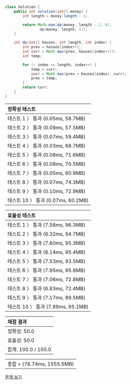 ```java
class Solution {
    public int solution(int[] money) {
        int length = money.length - 1;

        return Math.max(dp(money, length - 1, 0),
                dp(money, length, 1));
    }

    int dp(int[] houses, int length, int index) {
        int prev = houses[index++];
        int curr = Math.max(prev, houses[index++]);
        int temp;

        for (; index <= length; index++) {
            temp = curr;
            curr = Math.max(prev + houses[index], curr);
            prev = temp;
        }
        return curr;
    }
}
```
 | 정확성 테스트 |
 |  :-  |
 | 테스트 1 〉 통과 (0.05ms, 58.7MB) |
 | 테스트 2 〉 통과 (0.09ms, 57.5MB) |
 | 테스트 3 〉 통과 (0.07ms, 59.4MB) |
 | 테스트 4 〉 통과 (0.03ms, 68.7MB) |
 | 테스트 5 〉 통과 (0.08ms, 71.6MB) |
 | 테스트 6 〉 통과 (0.08ms, 70.5MB) |
 | 테스트 7 〉 통과 (0.05ms, 60.9MB) |
 | 테스트 8 〉 통과 (0.07ms, 74.3MB) |
 | 테스트 9 〉 통과 (0.10ms, 72.9MB) |
 | 테스트 10 〉 통과 (0.07ms, 60.2MB) |

 | 효율성 테스트 |
 | :- |
 | 테스트 1 〉 통과 (7.56ms, 96.3MB) |
 | 테스트 2 〉 통과 (8.32ms, 94.7MB) |
 | 테스트 3 〉 통과 (7.60ms, 95.3MB) |
 | 테스트 4 〉 통과 (8.14ms, 95.4MB) |
 | 테스트 5 〉 통과 (7.53ms, 93.5MB) |
 | 테스트 6 〉 통과 (7.95ms, 95.8MB) |
 | 테스트 7 〉 통과 (7.06ms, 72.8MB) |
 | 테스트 8 〉 통과 (6.83ms, 72.4MB) |
 | 테스트 9 〉 통과 (7.17ms, 89.5MB) |
 | 테스트 10 〉 통과 (7.89ms, 95.1MB) |

 | 채점 결과 |
 | :- |
 | 정확성: 50.0 |
 | 효율성: 50.0 |
 | 합계: 100.0 / 100.0 |

 ||
 | :- |
 | 총합 > (76.74ms, 1555.5MB) |

[문제 보기](https://programmers.co.kr/learn/courses/30/lessons/42897?language=java)